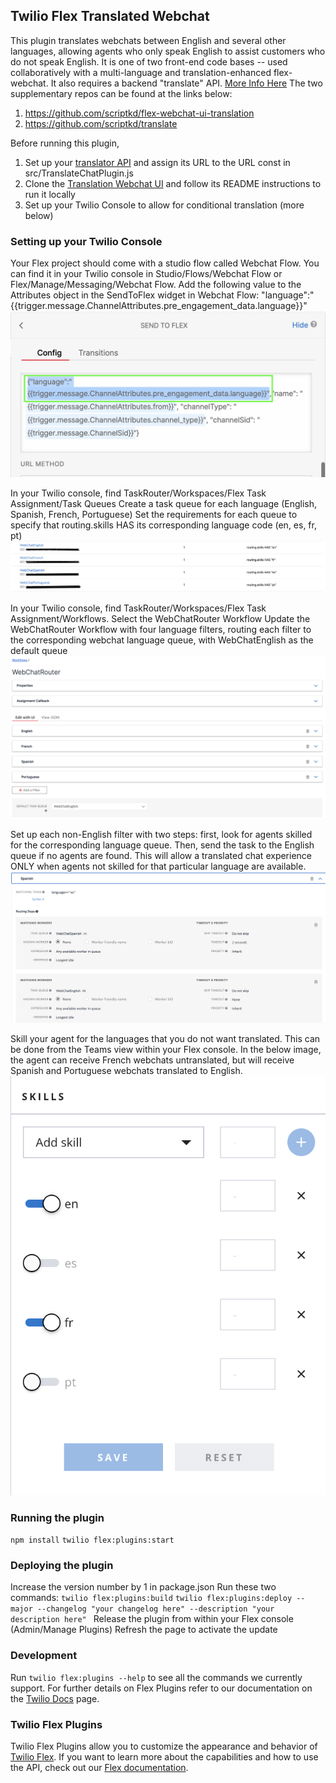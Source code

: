 ## Twilio Flex Translated Webchat
This plugin translates webchats between English and several other languages, allowing agents who only speak English to assist customers who do not speak English. It is one of two front-end code bases -- used collaboratively with a multi-language and translation-enhanced flex-webchat. It also requires a backend "translate" API. [More Info Here](https://blogs.perficient.com/2022/06/14/building-the-tower-of-babel-in-twilio-flex/) The two supplementary repos can be found at the links below:

1. https://github.com/scriptkd/flex-webchat-ui-translation
2. https://github.com/scriptkd/translate

Before running this plugin, 
1. Set up your [translator API](https://github.com/scriptkd/translate) and assign its URL to the URL const in src/TranslateChatPlugin.js
2. Clone the [Translation Webchat UI](https://github.com/scriptkd/flex-webchat-ui-translation) and follow its README instructions to run it locally
3. Set up your Twilio Console to allow for conditional translation (more below)

### Setting up your Twilio Console

Your Flex project should come with a studio flow called Webchat Flow. You can find it in your Twilio console in Studio/Flows/Webchat Flow or Flex/Manage/Messaging/Webchat Flow. Add the following value to the Attributes object in the SendToFlex widget in Webchat Flow:
"language":"{{trigger.message.ChannelAttributes.pre_engagement_data.language}}"
![StudioFlow](images/StudioFlowAttributes.png)


In your Twilio console, find TaskRouter/Workspaces/Flex Task Assignment/Task Queues
Create a task queue for each language (English, Spanish, French, Portuguese)
Set the requirements for each queue to specify that routing.skills HAS its corresponding language code (en, es, fr, pt)
![TaskQueues](images/WebChatQueues.png)

In your Twilio console, find TaskRouter/Workspaces/Flex Task Assignment/Workflows. Select the WebChatRouter Workflow
Update the WebChatRouter Workflow with four language filters, routing each filter to the corresponding webchat language queue, with WebChatEnglish as the default queue
![WorkFlow](images/WebChatRouter.png)

Set up each non-English filter with two steps: first, look for agents skilled for the corresponding language queue. Then, send the task to the English queue if no agents are found. This will allow a translated chat experience ONLY when agents not skilled for that particular language are available.
![WorkFlowSpanishFilter](images/WebChatSpanish.png)

Skill your agent for the languages that you do not want translated. This can be done from the Teams view within your Flex console. In the below image, the agent can receive French webchats untranslated, but will receive Spanish and Portuguese webchats translated to English.
![AgentSkilling](images/AgentSkilling.png)

### Running the plugin

` npm install `
` twilio flex:plugins:start ` 

### Deploying the plugin

Increase the version number by 1 in package.json
Run these two commands:
`twilio flex:plugins:build`
`twilio flex:plugins:deploy --major --changelog "your changelog here" --description "your description here" `
Release the plugin from within your Flex console (Admin/Manage Plugins)
Refresh the page to activate the update


### Development

Run `twilio flex:plugins --help` to see all the commands we currently support. For further details on Flex Plugins refer to our documentation on the [Twilio Docs](https://www.twilio.com/docs/flex/developer/plugins/cli) page.

### Twilio Flex Plugins

Twilio Flex Plugins allow you to customize the appearance and behavior of [Twilio Flex](https://www.twilio.com/flex). If you want to learn more about the capabilities and how to use the API, check out our [Flex documentation](https://www.twilio.com/docs/flex).